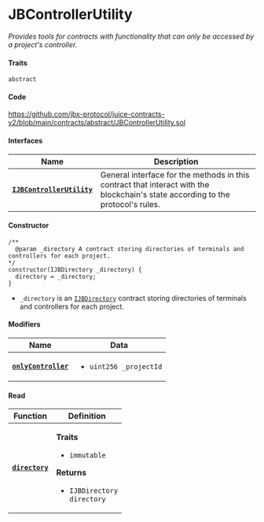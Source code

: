 # JBControllerUtility

_Provides tools for contracts with functionality that can only be accessed by a project's controller._

#### Traits

`abstract`

#### Code

https://github.com/jbx-protocol/juice-contracts-v2/blob/main/contracts/abstract/JBControllerUtility.sol

#### Interfaces

| Name                                                                      | Description                                                                                                                              |
| ------------------------------------------------------------------------- | ---------------------------------------------------------------------------------------------------------------------------------------- |
| [**`IJBControllerUtility`**](/v4/deprecated/v2/interfaces/ijbcontrollerutility.md) | General interface for the methods in this contract that interact with the blockchain's state according to the protocol's rules. |

#### Constructor

```
/**
  @param _directory A contract storing directories of terminals and controllers for each project.
*/
constructor(IJBDirectory _directory) {
  directory = _directory;
}
```

* `_directory` is an [`IJBDirectory`](/v4/deprecated/v2/interfaces/ijbdirectory.md) contract storing directories of terminals and controllers for each project.

#### Modifiers

| Name                                                                                      | Data                                                                                                                                                                   |
| ----------------------------------------------------------------------------------------- | ---------------------------------------------------------------------------------------------------------------------------------------------------------------------- |
| [**`onlyController`**](/v4/deprecated/v2/contracts/or-abstract/jbcontrollerutility/modifiers/onlycontroller.md)                                 | <ul><li><code>uint256 _projectId</code></li></ul>                                               |

#### Read

| Function                                   | Definition                                                                                                                                                                                                  |
| ------------------------------------------ | ----------------------------------------------------------------------------------------------------------------------------------------------------------------------------------------------------------- |
| [**`directory`**](/v4/deprecated/v2/contracts/or-abstract/jbcontrollerutility/properties/directory.md) | <p><strong>Traits</strong></p><ul><li><code>immutable</code></li></ul><p><strong>Returns</strong></p><ul><li><code>IJBDirectory directory</code></li></ul> |
